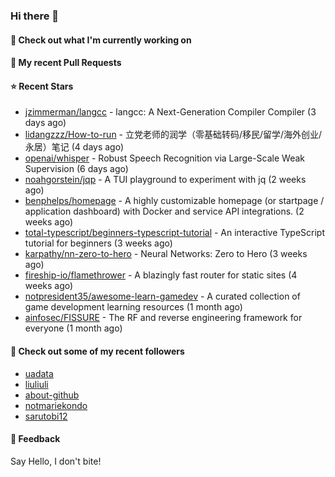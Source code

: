 ### Hi there 👋

#### 👷 Check out what I'm currently working on

#### 🔨 My recent Pull Requests


#### ⭐ Recent Stars

- [jzimmerman/langcc](https://github.com/jzimmerman/langcc) - langcc: A Next-Generation Compiler Compiler (3 days ago)
- [lidangzzz/How-to-run](https://github.com/lidangzzz/How-to-run) - 立党老师的润学（零基础转码/移民/留学/海外创业/永居）笔记 (4 days ago)
- [openai/whisper](https://github.com/openai/whisper) - Robust Speech Recognition via Large-Scale Weak Supervision (6 days ago)
- [noahgorstein/jqp](https://github.com/noahgorstein/jqp) - A TUI playground to experiment with jq (2 weeks ago)
- [benphelps/homepage](https://github.com/benphelps/homepage) - A highly customizable homepage (or startpage / application dashboard) with Docker and service API integrations. (2 weeks ago)
- [total-typescript/beginners-typescript-tutorial](https://github.com/total-typescript/beginners-typescript-tutorial) - An interactive TypeScript tutorial for beginners (3 weeks ago)
- [karpathy/nn-zero-to-hero](https://github.com/karpathy/nn-zero-to-hero) - Neural Networks: Zero to Hero (3 weeks ago)
- [fireship-io/flamethrower](https://github.com/fireship-io/flamethrower) - A blazingly fast router for static sites (4 weeks ago)
- [notpresident35/awesome-learn-gamedev](https://github.com/notpresident35/awesome-learn-gamedev) - A curated collection of game development learning resources (1 month ago)
- [ainfosec/FISSURE](https://github.com/ainfosec/FISSURE) - The RF and reverse engineering framework for everyone (1 month ago)

#### 👯 Check out some of my recent followers

- [uadata](https://github.com/uadata)
- [liuliuli](https://github.com/liuliuli)
- [about-github](https://github.com/about-github)
- [notmariekondo](https://github.com/notmariekondo)
- [sarutobi12](https://github.com/sarutobi12)

#### 💬 Feedback

Say Hello, I don't bite!